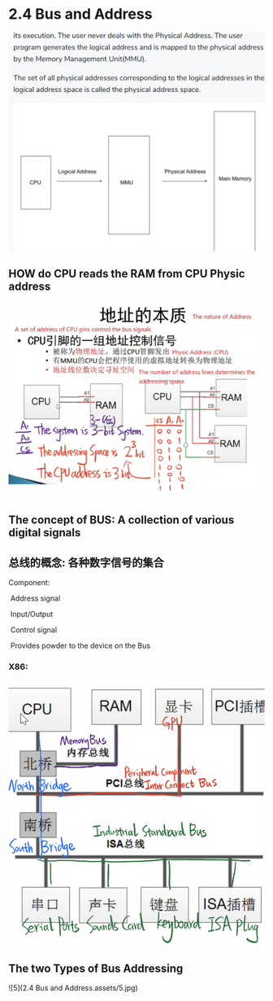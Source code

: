 # 2.4 Bus and Address



![1](https://github.com/knightsummon/Computer-System-Architecture-and-ARM-Assembly-Language/blob/main/2.4%20Bus%20and%20Address/2.4%20Bus%20and%20Address.assets/1.jpg)

## HOW do CPU reads the RAM from CPU Physic address

![2](https://github.com/knightsummon/Computer-System-Architecture-and-ARM-Assembly-Language/blob/main/2.4%20Bus%20and%20Address/2.4%20Bus%20and%20Address.assets/2.jpg)



## The concept of BUS: A collection of various digital signals

## 总线的概念: 各种数字信号的集合

Component: 

​	Address signal

​	Input/Output

​	Control signal

​	Provides powder to the device on the Bus

### X86:

![3](https://github.com/knightsummon/Computer-System-Architecture-and-ARM-Assembly-Language/blob/main/2.4%20Bus%20and%20Address/2.4%20Bus%20and%20Address.assets/3.jpg)



## The two Types of Bus Addressing

![5](2.4 Bus and Address.assets/5.jpg)
